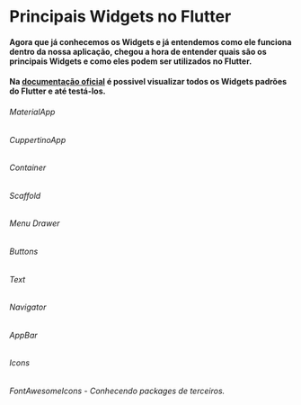 # Principais Widgets no Flutter

#### Agora que já conhecemos os Widgets e já entendemos como ele funciona dentro da nossa aplicação, chegou a hora de entender quais são os principais Widgets e como eles podem ser utilizados no Flutter.

#### Na [documentação oficial](https://docs.flutter.dev/development/ui/widgets) é possivel visualizar todos os Widgets padrões do Flutter e até testá-los. 

###### MaterialApp
###### CuppertinoApp
###### Container
###### Scaffold
###### Menu Drawer 
###### Buttons
###### Text
###### Navigator
###### AppBar
###### Icons
###### FontAwesomeIcons - Conhecendo packages de terceiros. 

